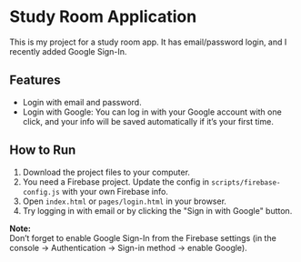 # Study Room Application

This is my project for a study room app. It has email/password login, and I recently added Google Sign-In.

## Features

- Login with email and password.
- Login with Google: You can log in with your Google account with one click, and your info will be saved automatically if it’s your first time.

## How to Run

1. Download the project files to your computer.
2. You need a Firebase project. Update the config in `scripts/firebase-config.js` with your own Firebase info.
3. Open `index.html` or `pages/login.html` in your browser.
4. Try logging in with email or by clicking the "Sign in with Google" button.

**Note:**  
Don’t forget to enable Google Sign-In from the Firebase settings (in the console → Authentication → Sign-in method → enable Google).

